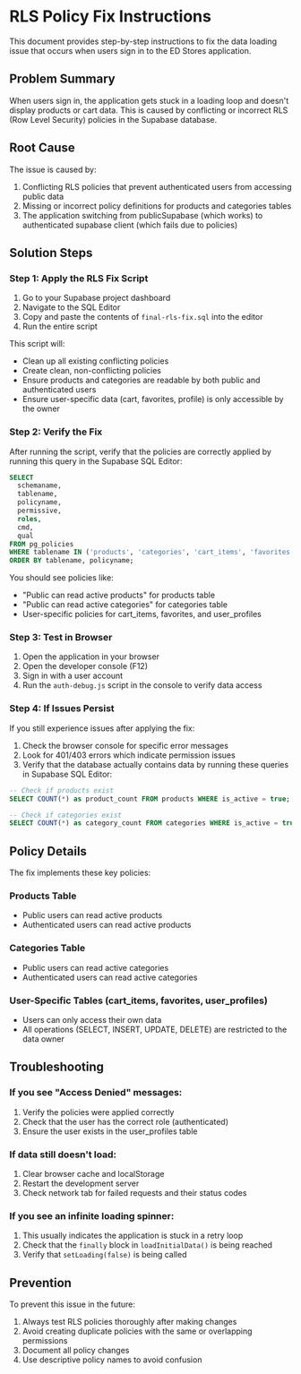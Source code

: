# RLS Policy Fix Instructions

This document provides step-by-step instructions to fix the data loading issue that occurs when users sign in to the ED Stores application.

## Problem Summary

When users sign in, the application gets stuck in a loading loop and doesn't display products or cart data. This is caused by conflicting or incorrect RLS (Row Level Security) policies in the Supabase database.

## Root Cause

The issue is caused by:
1. Conflicting RLS policies that prevent authenticated users from accessing public data
2. Missing or incorrect policy definitions for products and categories tables
3. The application switching from publicSupabase (which works) to authenticated supabase client (which fails due to policies)

## Solution Steps

### Step 1: Apply the RLS Fix Script

1. Go to your Supabase project dashboard
2. Navigate to the SQL Editor
3. Copy and paste the contents of `final-rls-fix.sql` into the editor
4. Run the entire script

This script will:
- Clean up all existing conflicting policies
- Create clean, non-conflicting policies
- Ensure products and categories are readable by both public and authenticated users
- Ensure user-specific data (cart, favorites, profile) is only accessible by the owner

### Step 2: Verify the Fix

After running the script, verify that the policies are correctly applied by running this query in the Supabase SQL Editor:

```sql
SELECT 
  schemaname,
  tablename,
  policyname,
  permissive,
  roles,
  cmd,
  qual
FROM pg_policies 
WHERE tablename IN ('products', 'categories', 'cart_items', 'favorites', 'user_profiles')
ORDER BY tablename, policyname;
```

You should see policies like:
- "Public can read active products" for products table
- "Public can read active categories" for categories table
- User-specific policies for cart_items, favorites, and user_profiles

### Step 3: Test in Browser

1. Open the application in your browser
2. Open the developer console (F12)
3. Sign in with a user account
4. Run the `auth-debug.js` script in the console to verify data access

### Step 4: If Issues Persist

If you still experience issues after applying the fix:

1. Check the browser console for specific error messages
2. Look for 401/403 errors which indicate permission issues
3. Verify that the database actually contains data by running these queries in Supabase SQL Editor:

```sql
-- Check if products exist
SELECT COUNT(*) as product_count FROM products WHERE is_active = true;

-- Check if categories exist
SELECT COUNT(*) as category_count FROM categories WHERE is_active = true;
```

## Policy Details

The fix implements these key policies:

### Products Table
- Public users can read active products
- Authenticated users can read active products

### Categories Table
- Public users can read active categories
- Authenticated users can read active categories

### User-Specific Tables (cart_items, favorites, user_profiles)
- Users can only access their own data
- All operations (SELECT, INSERT, UPDATE, DELETE) are restricted to the data owner

## Troubleshooting

### If you see "Access Denied" messages:
1. Verify the policies were applied correctly
2. Check that the user has the correct role (authenticated)
3. Ensure the user exists in the user_profiles table

### If data still doesn't load:
1. Clear browser cache and localStorage
2. Restart the development server
3. Check network tab for failed requests and their status codes

### If you see an infinite loading spinner:
1. This usually indicates the application is stuck in a retry loop
2. Check that the `finally` block in `loadInitialData()` is being reached
3. Verify that `setLoading(false)` is being called

## Prevention

To prevent this issue in the future:
1. Always test RLS policies thoroughly after making changes
2. Avoid creating duplicate policies with the same or overlapping permissions
3. Document all policy changes
4. Use descriptive policy names to avoid confusion